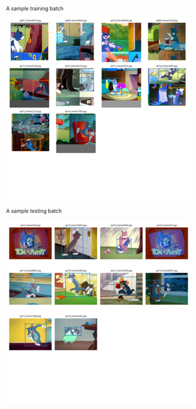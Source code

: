 A sample training batch

<img src="./train_batch0.png" alt="first training batch" style="zoom:100%;" />

A sample testing batch

<img src="./test_batch0.png" alt="first training batch" style="zoom:100%;" />